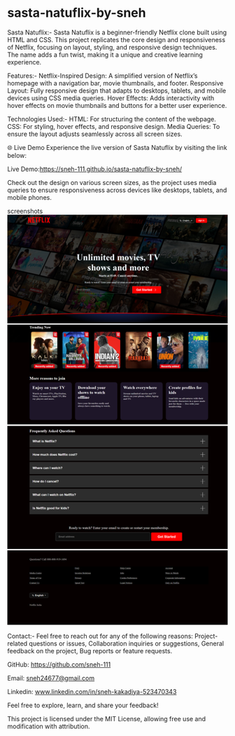 # sasta-natuflix-by-sneh

Sasta Natuflix:-
Sasta Natuflix is a beginner-friendly Netflix clone built using HTML and CSS. This project replicates the core design and responsiveness of Netflix, focusing on layout, styling, and responsive design techniques. The name adds a fun twist, making it a unique and creative learning experience.

Features:-
Netflix-Inspired Design: A simplified version of Netflix’s homepage with a navigation bar, movie thumbnails, and footer.
Responsive Layout: Fully responsive design that adapts to desktops, tablets, and mobile devices using CSS media queries.
Hover Effects: Adds interactivity with hover effects on movie thumbnails and buttons for a better user experience.

Technologies Used:-
HTML: For structuring the content of the webpage.
CSS: For styling, hover effects, and responsive design.
Media Queries: To ensure the layout adjusts seamlessly across all screen sizes.

🌐 Live Demo
Experience the live version of Sasta Natuflix by visiting the link below:

Live Demo:https://sneh-111.github.io/sasta-natuflix-by-sneh/

Check out the design on various screen sizes, as the project uses media queries to ensure responsiveness across devices like desktops, tablets, and mobile phones.

screenshots
![sasta-natuflix-screenshot-1.png](https://github.com/sneh-111/sasta-natuflix-by-sneh/blob/0c958faf8e75db1ff56db0245038bad8ce9125d7/screenshots/sasta-natuflix-screenshot-1.png)
![sasta-natuflix-screenshot-1.png](https://github.com/sneh-111/sasta-natuflix-by-sneh/blob/0c958faf8e75db1ff56db0245038bad8ce9125d7/screenshots/sasta-natuflix-screenshot-2.png)
![sasta-natuflix-screenshot-1.png](https://github.com/sneh-111/sasta-natuflix-by-sneh/blob/0c958faf8e75db1ff56db0245038bad8ce9125d7/screenshots/sasta-natuflix-screenshot-3.png) 
![sasta-natuflix-screenshot-1.png](https://github.com/sneh-111/sasta-natuflix-by-sneh/blob/0c958faf8e75db1ff56db0245038bad8ce9125d7/screenshots/sasta-natuflix-screenshot-4.png) 

Contact:-
Feel free to reach out for any of the following reasons:
Project-related questions or issues,
Collaboration inquiries or suggestions,
General feedback on the project,
Bug reports or feature requests.

GitHub: https://github.com/sneh-111

Email: sneh24677@gmail.com

Linkedin: www.linkedin.com/in/sneh-kakadiya-523470343

Feel free to explore, learn, and share your feedback!

This project is licensed under the MIT License, allowing free use and modification with attribution.







